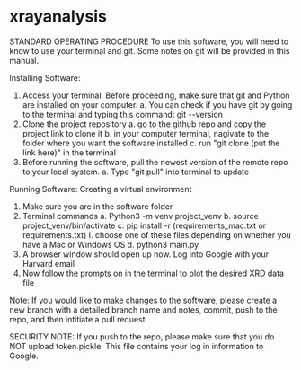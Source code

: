 # xrayanalysis
STANDARD OPERATING PROCEDURE
To use this software, you will need to know to use your terminal and git. Some notes on git will be provided in this manual. 

Installing Software:
1. Access your terminal. Before proceeding, make sure that git and Python are installed on your computer. 
    a. You can check if you have git by going to the terminal and typing this command: git --version
2. Clone the project repository 
    a. go to the github repo and copy the project link to clone it 
    b. in your computer terminal, nagivate to the folder where you want the software installed
    c. run "git clone (put the link here)" in the terminal 
3. Before running the software, pull the newest version of the remote repo to your local system. 
    a. Type "git pull" into terminal to update 

Running Software: 
Creating a virtual environment 
1. Make sure you are in the software folder
2. Terminal commands 
    a. Python3 -m venv project_venv
    b. source project_venv/bin/activate
    c. pip install -r (requirements_mac.txt or requirements.txt)
        I. choose one of these files depending on whether you have a Mac or Windows OS
    d. python3 main.py
4. A browser window should open up now. Log into Google with your Harvard email
5. Now follow the prompts on in the terminal to plot the desired XRD data file 


Note: If you would like to make changes to the software, please create a new branch with a detailed branch name and notes, commit, push to the repo, and then intitiate a pull request.

SECURITY NOTE: If you push to the repo, please make sure that you do NOT upload token.pickle. This file contains your log in information to Google. 